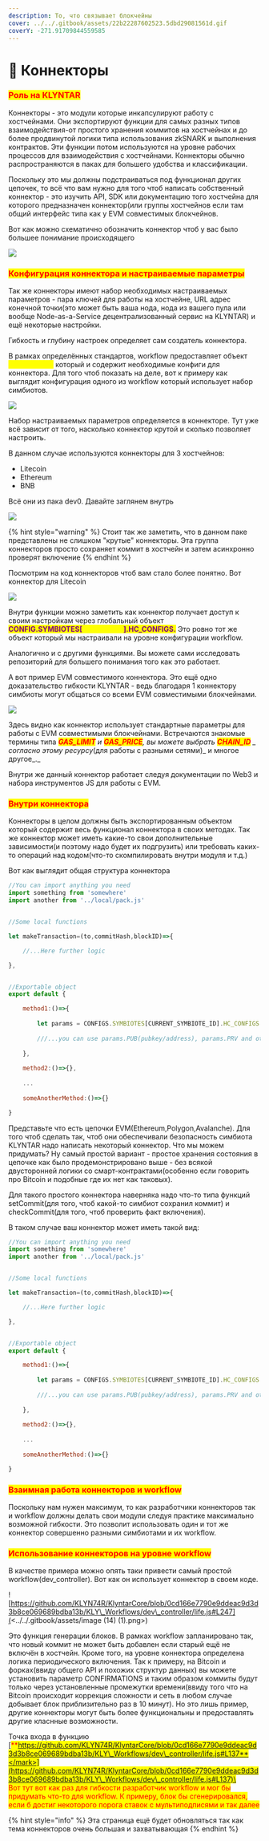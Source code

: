 ```yaml
---
description: То, что связывает блокчейны
cover: ../../.gitbook/assets/22b22287602523.5dbd29081561d.gif
coverY: -271.91709844559585
---
```


# 🖖 Коннекторы

### <mark style="color:red;">**Роль на KLYNTAR**</mark>

Коннекторы - это модули которые инкапсулируют работу с хостчейнами. Они экспортируют функции для самых разных типов взаимодействия-от простого хранения коммитов на хостчейнах и до более продвинутой логики типа использования zkSNARK и выполнения контрактов. Эти функции потом используются на уровне рабочих процессов для взаимодействия с хостчейнами. Коннекторы обычно распространяются в паках для большего удобства и классификации.

Поскольку это мы должны подстраиваться под функционал других цепочек, то всё что вам нужно для того чтоб написать собственный коннектор - это изучить API, SDK или документацию того хостчейна для которого предназначен коннектор(или группы хостчейнов если там общий интерфейс типа как у EVM совместимых блокчейнов.

Вот как можно схематично обозначить коннектор чтоб у вас было большее понимание происходящего

![](<../../.gitbook/assets/Connectors.drawio (2).png>)

### <mark style="color:red;">**Конфигурация коннектора и настраиваемые параметры**</mark>

Так же коннекторы имеют набор необходимых настраиваемых параметров - пара ключей для работы на хостчейне, URL адрес конечной точки(это может быть ваша нода, нода из вашего пула или вообще Node-as-a-Service децентрализованный сервис на KLYNTAR) и ещё некоторые настройки.

Гибкость и глубину настроек определяет сам создатель коннектора.

В рамках определённых стандартов, workflow предоставляет объект <mark style="color:yellow;">**HC\_CONFIGS**</mark> который и содержит необходимые конфиги для коннектора. Для того чтоб показать на деле, вот к примеру как выглядит конфигурация одного из workflow который использует набор симбиотов.

![](<../../.gitbook/assets/image (16).png>)

Набор настраиваемых параметров определяется в коннекторе. Тут уже всё зависит от того, насколько коннектор крутой и сколько позволяет настроить.

В данном случае используются коннекторы для 3 хостчейнов:

* Litecoin
* Ethereum
* BNB

Всё они из пака dev0. Давайте заглянем внутрь

![](<../../.gitbook/assets/image (3).png>)

{% hint style="warning" %}
Стоит так же заметить, что в данном паке представлены не слишком "крутые" коннекторы. Эта группа коннекторов просто сохраняет коммит в хостчейн и затем асинхронно проверят включение
{% endhint %}

Посмотрим на код коннекторов чтоб вам стало более понятно. Вот коннектор для Litecoin

![](<../../.gitbook/assets/image (9).png>)

Внутри функции можно заметить как коннектор получает доступ к своим настройкам через глобальный объект <mark style="color:purple;">**CONFIG.SYMBIOTES\[**</mark><mark style="color:yellow;">**\<symbiote>**</mark><mark style="color:purple;">**].HC\_CONFIGS.**</mark> Это ровно тот же объект который мы настраивали на уровне конфигурации workflow.

Аналогично и с другими функциями. Вы можете сами исследовать репозиторий для большего понимания того как это работает.

А вот пример EVM совместимого коннектора. Это ещё одно доказательство гибкости KLYNTAR - ведь благодаря 1 коннектору симбиоты могут общаться со всеми EVM совместимыми блокчейнами.

![](<../../.gitbook/assets/image (17).png>)

Здесь видно как коннектор использует стандартные параметры для работы с EVM совместимыми блокчейнами. Встречаются знакомые термины типа _<mark style="color:red;">**GAS\_LIMIT**</mark> и <mark style="color:red;">**GAS\_PRICE**</mark>, вы можете выбрать <mark style="color:red;">**CHAIN\_ID**</mark> _ согласно этому ресурсу_(для работы с разными сетями)_ и многое другое_._

Внутри же данный коннектор работает следуя документации по Web3 и набора инструментов JS для работы с EVM.

### <mark style="color:red;">**Внутри коннектора**</mark>

Коннекторы в целом должны быть экспортированным объектом который содержит весь функционал коннектора в своих методах. Так же коннектор может иметь какие-то свои дополнительные зависимости(и поэтому надо будет их подгрузить) или требовать каких-то операций над кодом(что-то скомпилировать внутри модуля и т.д.)

Вот как выглядит общая структура коннектора

```javascript
//You can import anything you need
import something from 'somewhere'
import another from '../local/pack.js'


//Some local functions

let makeTransaction=(to,commitHash,blockID)=>{

    //...Here further logic

},


//Exportable object
export default {

    method1:()=>{
    
        let params = CONFIGS.SYMBIOTES[CURRENT_SYMBIOTE_ID].HC_CONFIGS
        
        ///...you can use params.PUB(pubkey/address), params.PRV and other options
    
    },
    
    method2:()=>{},
    
    ...
    
    someAnotherMethod:()=>{}

}
```

Представьте что есть цепочки EVM(Ethereum,Polygon,Avalanche). Для того чтоб сделать так, чтоб они обеспечивали безопасность симбиота KLYNTAR надо написать некоторый коннектор. Что мы можем придумать? Ну самый простой вариант - простое хранения состояния в цепочке как было продемонстрировано выше - без всякой двусторонней логики со смарт-контрактами(особенно если говорить про Bitcoin и подобные где их нет как таковых).

Для такого простого коннектора наверняка надо что-то типа функций setCommit(для того, чтоб какой-то симбиот сохранил коммит) и checkCommit(для того, чтоб проверить факт включения).

В таком случае ваш коннектор может иметь такой вид:

```javascript
//You can import anything you need
import something from 'somewhere'
import another from '../local/pack.js'


//Some local functions

let makeTransaction=(to,commitHash,blockID)=>{

    //...Here further logic

},


//Exportable object
export default {

    method1:()=>{
    
        let params = CONFIGS.SYMBIOTES[CURRENT_SYMBIOTE_ID].HC_CONFIGS
        
        ///...you can use params.PUB(pubkey/address), params.PRV and other options
    
    },
    
    method2:()=>{},
    
    ...
    
    someAnotherMethod:()=>{}

}
```

### <mark style="color:red;">**Взаимная работа коннекторов и workflow**</mark>

Поскольку нам нужен максимум, то как разработчики коннекторов так и workflow должны делать свои модули следуя практике максимально возможной гибкости. Это позволит использовать один и тот же коннектор совершенно разными симбиотами и их workflow.

### <mark style="color:red;">Использование коннекторов на уровне workflow</mark>

В качестве примера можно опять таки привести самый простой workflow(dev\_controller). Вот как он использует коннектор в своем коде.

![https://github.com/KLYN74R/KlyntarCore/blob/0cd166e7790e9ddeac9d3d3b8ce069689bdba13b/KLY\_Workflows/dev\_controller/life.js#L247](<../../.gitbook/assets/image (14) (1).png>)

Это функция генерации блоков. В рамках workflow запланировано так, что новый коммит не может быть добавлен если старый ещё не включён в хостчейн. Кроме того, на уровне коннектора определена логика периодического включения. Так к примеру, на Bitcoin и форках(ввиду общего API и похожих структур данных) вы можете установить параметр CONFIRMATIONS и таким образом коммиты будут только через установленные промежутки времени(ввиду того что на Bitcoin происходит коррекция сложности и сеть в любом случае добывает блок приблизительно раз в 10 минут). Но это лишь пример, другие коннекторы могут быть более функциональны и предоставлять другие класнные возможности.

Точка входа в функцию [<mark style="color:red;">**https://github.com/KLYN74R/KlyntarCore/blob/0cd166e7790e9ddeac9d3d3b8ce069689bdba13b/KLY\_Workflows/dev\_controller/life.js#L137**</mark>](https://github.com/KLYN74R/KlyntarCore/blob/0cd166e7790e9ddeac9d3d3b8ce069689bdba13b/KLY\_Workflows/dev\_controller/life.js#L137)\
\
Вот тут вот как раз для гибкости разработчик workflow и мог бы придумать что-то для workflow. К примеру, блок бы сгенерировался, если б достиг некоторого порога ставок с мультиподписями и так далее

{% hint style="info" %}
Эта страница ещё будет обновляться так как тема коннекторов очень большая и захватывающая
{% endhint %}
